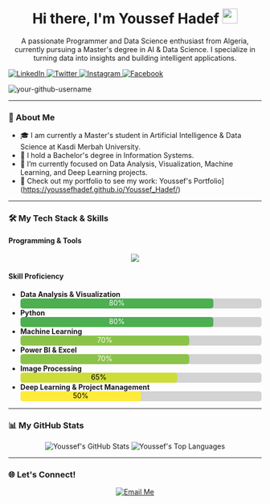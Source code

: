 <div id="header" align="center">
  <img src=""/>
  <h1>
    Hi there, I'm Youssef Hadef
    <img src="https://media.giphy.com/media/hvRJCLFzcasrR4ia7z/giphy.gif" width="30px"/>
  </h1>
  <p>
    A passionate Programmer and Data Science enthusiast from Algeria, currently pursuing a Master's degree in AI & Data Science. I specialize in turning data into insights and building intelligent applications.
  </p>
  <!-- Social media buttons and links -->
<p align="left">
  <a href="https://www.linkedin.com/in/your-username">
    <img src="https://img.shields.io/badge/LinkedIn-0077B5?style=for-the-badge&logo=linkedin&logoColor=white" alt="LinkedIn"/>
  </a>
  <a href="https://twitter.com/your-username">
    <img src="https://img.shields.io/badge/Twitter-1DA1F2?style=for-the-badge&logo=twitter&logoColor=white" alt="Twitter"/>
  </a>
  <a href="https://www.instagram.com/your-username">
    <img src="https://img.shields.io/badge/Instagram-E4405F?style=for-the-badge&logo=instagram&logoColor=white" alt="Instagram"/>
  </a>
    <a href="https://www.instagram.com/your-username">
    <img src="https://img.shields.io/badge/Instagram-E4405F?style=for-the-badge&logo=instagram&logoColor=white" alt="Facebook"/>
  </a>
</p>
<!-- Glad to see you here! -->
<p align="left"> 
  <img src="https://komarev.com/ghpvc/?username=your-github-username&label=Visitors&color=blue" alt="your-github-username" /> 
</p>
</div>

---

### 🚀 About Me

- 🎓 I am currently a Master's student in Artificial Intelligence & Data Science at Kasdi Merbah University.
- 🔭 I hold a Bachelor's degree in Information Systems.
- 🌱 I’m currently focused on Data Analysis, Visualization, Machine Learning, and Deep Learning projects.
- 💼 Check out my portfolio to see my work: Youssef's Portfolio](https://youssefhadef.github.io/Youssef_Hadef/)

---

### 🛠️ My Tech Stack & Skills

#### Programming & Tools
<p align="center"> 
  <a href="https://skillicons.dev">
    <img src="https://skillicons.dev/icons?i=python,r,tensorflow,pytorch,scikitlearn,pandas,numpy,jupyter,powerbi,git,github,vscode" />
  </a>
</p>

#### Skill Proficiency
- **Data Analysis & Visualization** 
  <div style="background-color: #d3d3d3; border-radius: 5px; width: 100%;">
  <div style="background-color: #4CAF50; width: 80%; height: 20px; border-radius: 5px; text-align: center; color: white;">80%</div>
  </div>
- **Python** 
  <div style="background-color: #d3d3d3; border-radius: 5px; width: 100%;">
  <div style="background-color: #4CAF50; width: 80%; height: 20px; border-radius: 5px; text-align: center; color: white;">80%</div>
  </div>
- **Machine Learning** 
  <div style="background-color: #d3d3d3; border-radius: 5px; width: 100%;">
   <div style="background-color: #8BC34A; width: 70%; height: 20px; border-radius: 5px; text-align: center; color: white;">70%</div> 
  </div>
- **Power BI & Excel** 
  <div style="background-color: #d3d3d3; border-radius: 5px; width: 100%;">
  <div style="background-color: #8BC34A; width: 70%; height: 20px; border-radius: 5px; text-align: center; color: white;">70%</div> 
  </div>
- **Image Processing**
  <div style="background-color: #d3d3d3; border-radius: 5px; width: 100%;">
  <div style="background-color: #CDDC39; width: 65%; height: 20px; border-radius: 5px; text-align: center; color: black;">65%</div> 
  </div>
- **Deep Learning & Project Management** 
  <div style="background-color: #d3d3d3; border-radius: 5px; width: 100%;">
  <div style="background-color: #FFEB3B; width: 50%; height: 20px; border-radius: 5px; text-align: center; color: black;">50%</div> 
  </div>

---

### 📊 My GitHub Stats

<p align="center">
  <img src="https://github-readme-stats.vercel.app/api?username=Youssef-Hadef&show_icons=true&theme=dracula&include_all_commits=true&count_private=true" alt="Youssef's GitHub Stats" />
  <img src="https://github-readme-stats.vercel.app/api/top-langs/?username=Youssef-Hadef&layout=compact&langs_count=8&theme=dracula" alt="Youssef's Top Languages" />
</p>

---

### 🌐 Let's Connect!

<p align="center">
  <a href="mailto:hadef.youssef@univ-ouargla.dz">
    <img src="https://img.shields.io/badge/Email-D14836?style=for-the-badge&logo=gmail&logoColor=white" alt="Email Me"/>
  </a>
  </p>

 
<!--
**Youssef-Hadef/Youssef-Hadef** is a ✨ _special_ ✨ repository because its `README.md` (this file) appears on your GitHub profile.

Here are some ideas to get you started:

- 🔭 I’m currently working on ...
- 🌱 I’m currently learning ...
- 👯 I’m looking to collaborate on ...
- 🤔 I’m looking for help with ...
- 💬 Ask me about ...
- 📫 How to reach me: ...
- 😄 Pronouns: ...
- ⚡ Fun fact: ...
-->
